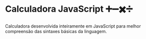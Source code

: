 # Calculadora JavaScript :heavy_plus_sign::heavy_minus_sign::heavy_multiplication_x::heavy_division_sign:

Calculadora desenvolvida inteiramente em JavaScript para melhor compreensão das sintaxes básicas da linguagem.